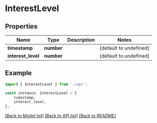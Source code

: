 # InterestLevel


## Properties

Name | Type | Description | Notes
------------ | ------------- | ------------- | -------------
**timestamp** | **number** |  | [default to undefined]
**interest_level** | **number** |  | [default to undefined]

## Example

```typescript
import { InterestLevel } from './api';

const instance: InterestLevel = {
    timestamp,
    interest_level,
};
```

[[Back to Model list]](../README.md#documentation-for-models) [[Back to API list]](../README.md#documentation-for-api-endpoints) [[Back to README]](../README.md)
